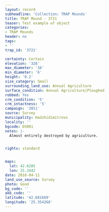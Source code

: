 ```yaml
---
layout: record
subheadline: 'Collection: TRAP Mounds'
title: TRAP Mound - 3721
teaser: Test example of object
categories:
- TRAP Mounds
header: no
tags:
- ''
trap_id: '3721'

certainty: Certain
elevation: '326'
max_diameter: '16'
min_diameter: '6'
height: '0.2'
size_category: Small
surrounding_land_use: Annual Agriculture
surface_condition: Annual Agriculture|Ploughed
robbed: Yes
crm_condition: '5'
crm_intactness: '5'
campaign: '2011'
source: Survey
municipality: Hadzhidimitrovo
locality: ''
bgcode: DS001
notes: |-
  Almost entirely destroyed by agriculture.


rights: standard


maps:
  lat: 42.6285
  lon: 25.2442
date: 2018-04-11
land_use_source: Survey
photo: Good
bg_code: ''
akb_code: ''
latitude: '42.681669'
longitude: '25.354268'
---
```

